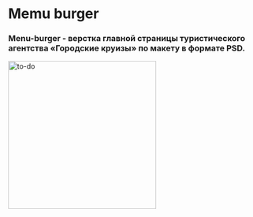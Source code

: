 # Memu burger
### Menu-burger - верстка главной страницы туристического агентства «Городские круизы» по макету в формате PSD.

<img src="https://github.com/SeniorIgor/Cruises/blob/master/for-readmy1.png" alt="to-do" width="300" height="auto"/>
